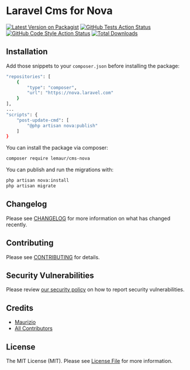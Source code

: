 # Laravel Cms for Nova

[![Latest Version on Packagist](https://img.shields.io/packagist/v/lemaur/laravel-cms-nova.svg?style=flat-square)](https://packagist.org/packages/lemaur/laravel-cms-nova)
[![GitHub Tests Action Status](https://img.shields.io/github/workflow/status/lemaur/laravel-cms-nova/run-tests?label=tests)](https://github.com/lemaur/laravel-cms-nova/actions?query=workflow%3Arun-tests+branch%3Amaster)
[![GitHub Code Style Action Status](https://img.shields.io/github/workflow/status/lemaur/laravel-cms-nova/Check%20&%20fix%20styling?label=code%20style)](https://github.com/lemaur/laravel-cms-nova/actions?query=workflow%3A"Check+%26+fix+styling"+branch%3Amaster)
[![Total Downloads](https://img.shields.io/packagist/dt/lemaur/laravel-cms-nova.svg?style=flat-square)](https://packagist.org/packages/lemaur/laravel-cms-nova)

## Installation

Add those snippets to your `composer.json` before installing the package:
```bash
"repositories": [
    {
        "type": "composer",
        "url": "https://nova.laravel.com"
    }
],
...
"scripts": {
    "post-update-cmd": [
        "@php artisan nova:publish"
    ]
}
```

You can install the package via composer:

```bash
composer require lemaur/cms-nova
```

You can publish and run the migrations with:

```bash
php artisan nova:install
php artisan migrate
```

## Changelog

Please see [CHANGELOG](CHANGELOG.md) for more information on what has changed recently.

## Contributing

Please see [CONTRIBUTING](.github/CONTRIBUTING.md) for details.

## Security Vulnerabilities

Please review [our security policy](../../security/policy) on how to report security vulnerabilities.

## Credits

- [Maurizio](https://github.com/lemaur)
- [All Contributors](../../contributors)

## License

The MIT License (MIT). Please see [License File](LICENSE.md) for more information.
